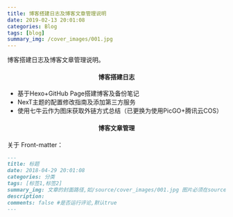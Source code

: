 ```yaml
---
title: 博客搭建日志及博客文章管理说明
date: 2019-02-13 20:01:08
categories: Blog
tags: [blog] 
summary_img: /cover_images/001.jpg
---
```

博客搭建日志及博客文章管理说明。<!-- more -->

<h4 align="center">
    博客搭建日志
</h4>


- 基于Hexo+GitHub Page搭建博客及备份笔记
- NexT主题的配置修改指南及添加第三方服务
- 使用七牛云作为图床获取外链方式总结（已更换为使用PicGO+腾讯云COS）

<h4 align="center">
    博客文章管理
</h4>


关于 Front-matter：

``` markdown
---
title: 标题
date: 2018-04-29 20:01:08
categories: 分类
tags: [标签1,标签2] 
summary_img: 文章的封面路径,如/source/cover_images/001.jpg 图片必须在source文件夹下
description: 
comments: false #是否运行评论,默认true
---
```

